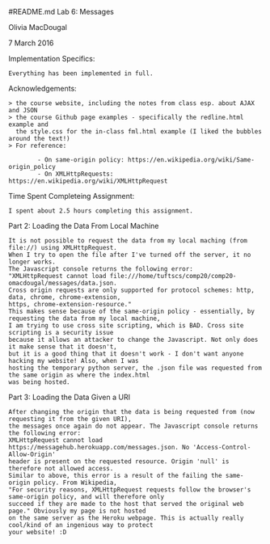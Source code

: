 #README.md
Lab 6: Messages

Olivia MacDougal

7 March 2016

Implementation Specifics:

	Everything has been implemented in full.

Acknowledgements:

	> the course website, including the notes from class esp. about AJAX and JSON
	> the course Github page examples - specifically the redline.html example and 
	  the style.css for the in-class fml.html example (I liked the bubbles around the text!)
	> For reference:

			- On same-origin policy: https://en.wikipedia.org/wiki/Same-origin_policy
			- On XMLHttpRequests: https://en.wikipedia.org/wiki/XMLHttpRequest

Time Spent Completeing Assignment:

	I spent about 2.5 hours completing this assignment.

Part 2: Loading the Data From Local Machine


	It is not possible to request the data from my local maching (from file://) using XMLHttpRequest.
	When I try to open the file after I've turned off the server, it no longer works.
	The Javascript console returns the following error: 
	"XMLHttpRequest cannot load file:///home/tuftscs/comp20/comp20-omacdougal/messages/data.json. 
	Cross origin requests are only supported for protocol schemes: http, data, chrome, chrome-extension, 
	https, chrome-extension-resource."
	This makes sense because of the same-origin policy - essentially, by requesting the data from my local machine,
	I am trying to use cross site scripting, which is BAD. Cross site scripting is a security issue 
	because it allows an attacker to change the Javascript. Not only does it make sense that it doesn't,
	but it is a good thing that it doesn't work - I don't want anyone hacking my website! Also, when I was
	hosting the temporary python server, the .json file was requested from the same origin as where the index.html
	was being hosted.


Part 3: Loading the Data Given a URI


	After changing the origin that the data is being requested from (now requesting it from the given URI),
	the messages once again do not appear. The Javascript console returns the following error:
	XMLHttpRequest cannot load https://messagehub.herokuapp.com/messages.json. No 'Access-Control-Allow-Origin' 
	header is present on the requested resource. Origin 'null' is therefore not allowed access.
	Similar to above, this error is a result of the failing the same-origin policy. From Wikipedia, 
	"For security reasons, XMLHttpRequest requests follow the browser's same-origin policy, and will therefore only 
	succeed if they are made to the host that served the original web page." Obviously my page is not hosted
	on the same server as the Heroku webpage. This is actually really cool/kind of an ingenious way to protect
	your website! :D



